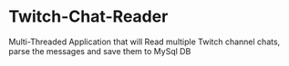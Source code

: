 # Twitch-Chat-Reader
Multi-Threaded Application that will
Read multiple Twitch channel chats, parse the messages and save them to MySql DB
